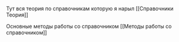 
Тут вся теория по справочникам которую я нарыл [[Справочники Теория]]

Основные методы работы со справочником [[Методы работы со справочником]]
